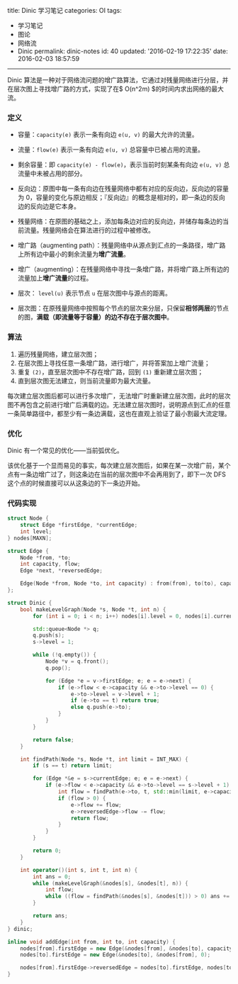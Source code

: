 title: Dinic 学习笔记
categories: OI
tags: 
  - 学习笔记
  - 图论
  - 网络流
  - Dinic
permalink: dinic-notes
id: 40
updated: '2016-02-19 17:22:35'
date: 2016-02-03 18:57:59
---

Dinic 算法是一种对于网络流问题的增广路算法，它通过对残量网络进行分层，并在层次图上寻找增广路的方式，实现了在$ O(n^2m) $的时间内求出网络的最大流。

<!-- more -->

### 定义
* 容量：`capacity(e)` 表示一条有向边 `e(u, v)` 的最大允许的流量。

* 流量：`flow(e)` 表示一条有向边 `e(u, v)` 总容量中已被占用的流量。

* 剩余容量：即 `capacity(e) - flow(e)`，表示当前时刻某条有向边 `e(u, v)` 总流量中未被占用的部分。

* 反向边：原图中每一条有向边在残量网络中都有对应的反向边，反向边的容量为 0，容量的变化与原边相反；『反向边』的概念是相对的，即一条边的反向边的反向边是它本身。

* 残量网络：在原图的基础之上，添加每条边对应的反向边，并储存每条边的当前流量。残量网络会在算法进行的过程中被修改。

* 增广路（augmenting path）：残量网络中从源点到汇点的一条路径，增广路上所有边中最小的剩余流量为**增广流量**。

* 增广（augmenting）：在残量网络中寻找一条增广路，并将增广路上所有边的流量加上**增广流量**的过程。

* 层次： `level(u)` 表示节点 `u` 在层次图中与源点的距离。

* 层次图：在原残量网络中按照每个节点的层次来分层，只保留**相邻两层**的节点的图，**满载（即流量等于容量）的边不存在于层次图中**。

### 算法
1. 遍历残量网络，建立层次图；
2. 在层次图上寻找任意一条增广路，进行增广，并将答案加上增广流量；
3. 重复 `(2)`，直至层次图中不存在增广路，回到 `(1)` 重新建立层次图；
4. 直到层次图无法建立，则当前流量即为最大流量。

每次建立层次图后都可以进行多次增广，无法增广时重新建立层次图，此时的层次图不再包含之前进行增广后满载的边。无法建立层次图时，说明源点到汇点的任意一条简单路径中，都至少有一条边满载，这也在直观上验证了最小割最大流定理。

### 优化
Dinic 有一个常见的优化——当前弧优化。

该优化基于一个显而易见的事实，每次建立层次图后，如果在某一次增广前，某个点有一条边增广过了，则这条边在当前的层次图中不会再用到了，即下一次 DFS 这个点的时候直接可以从这条边的下一条边开始。

### 代码实现
```c++
struct Node {
	struct Edge *firstEdge, *currentEdge;
	int level;
} nodes[MAXN];

struct Edge {
	Node *from, *to;
	int capacity, flow;
	Edge *next, *reversedEdge;

	Edge(Node *from, Node *to, int capacity) : from(from), to(to), capacity(capacity), next(from->firstEdge), flow(0) {}
};

struct Dinic {
	bool makeLevelGraph(Node *s, Node *t, int n) {
		for (int i = 0; i < n; i++) nodes[i].level = 0, nodes[i].currentEdge = nodes[i].firstEdge;

		std::queue<Node *> q;
		q.push(s);
		s->level = 1;

		while (!q.empty()) {
			Node *v = q.front();
			q.pop();

			for (Edge *e = v->firstEdge; e; e = e->next) {
				if (e->flow < e->capacity && e->to->level == 0) {
					e->to->level = v->level + 1;
					if (e->to == t) return true;
					else q.push(e->to);
				}
			}
		}

		return false;
	}

	int findPath(Node *s, Node *t, int limit = INT_MAX) {
		if (s == t) return limit;

		for (Edge *&e = s->currentEdge; e; e = e->next) {
			if (e->flow < e->capacity && e->to->level == s->level + 1) {
				int flow = findPath(e->to, t, std::min(limit, e->capacity - e->flow));
				if (flow > 0) {
					e->flow += flow;
					e->reversedEdge->flow -= flow;
					return flow;
				}
			}
		}

		return 0;
	}

	int operator()(int s, int t, int n) {
		int ans = 0;
		while (makeLevelGraph(&nodes[s], &nodes[t], n)) {
			int flow;
			while ((flow = findPath(&nodes[s], &nodes[t])) > 0) ans += flow;
		}

		return ans;
	}
} dinic;

inline void addEdge(int from, int to, int capacity) {
	nodes[from].firstEdge = new Edge(&nodes[from], &nodes[to], capacity);
	nodes[to].firstEdge = new Edge(&nodes[to], &nodes[from], 0);

	nodes[from].firstEdge->reversedEdge = nodes[to].firstEdge, nodes[to].firstEdge->reversedEdge = nodes[from].firstEdge;
}
```
